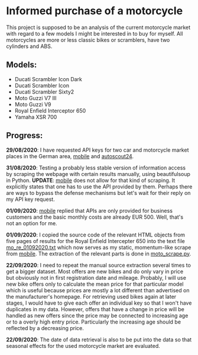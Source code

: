 # Informed purchase of a motorcycle
This project is supposed to be an analysis of the current motorcycle market with regard to a few models I might be interested in to buy for myself. All motorcycles are more or less classic bikes or scramblers, have two cylinders and ABS.

## Models:
- Ducati Scrambler Icon Dark
- Ducati Scrambler Icon
- Ducati Scrambler Sixty2
- Moto Guzzi V7 III
- Moto Guzzi V9
- Royal Enfield Interceptor 650
- Yamaha XSR 700

## Progress:
**29/08/2020**: I have requested API keys for two car and motorcycle market places in the German area, [mobile](https://www.mobile.de/) and [autoscout24](https://www.autoscout24.de/).

**31/08/2020**: Testing a probably less stable version of information access by scraping the webpage with certain results manually, using beautifulsoup in Python. **UPDATE**: [mobile](https://www.mobile.de/) does not allow for that kind of scraping. It explicitly states that one has to use the API provided by them. Perhaps there are ways to bypass the defense mechanisms but let's wait for their reply on my API key request.

**01/09/2020**: [mobile](https://www.mobile.de/) replied that APIs are only provided for business customers and the basic monthly costs are already EUR 500. Well, that's not an option for me.

**01/09/2020**: I copied the source code of the relevant HTML objects from five pages of results for the Royal Enfield Intercepter 650 into the text file [mo_re_01092020.txt](https://github.com/miosga2309/motorcycle_analysis/blob/master/mo_re_01092020.txt) which now serves as my static, momentum-like scrape from [mobile](https://www.mobile.de/). The extraction of the relevant parts is done in [moto_scrape.py](https://github.com/miosga2309/motorcycle_analysis/blob/master/moto_scrape.py).

**22/09/2020**: I need to repeat the manual source extraction several times to get a bigger dataset. Most offers are new bikes and do only vary in price but obviously not in first registration date and mileage. Probably, I will use new bike offers only to calculate the mean price for that particular model which is useful because prices are mostly a lot different than advertised on the manufacturer's homepage. For retrieving used bikes again at later stages, I would have to give each offer an individual key so that I won't have duplicates in my data. However, offers that have a change in price will be handled as new offers since the price may be connected to increasing age or to a overly high entry price. Particularly the increasing age should be reflected by a decreasing price.

**22/09/2020**: The date of data retrieval is also to be put into the data so that seasonal effects for the used motorcycle market are evaluated.
